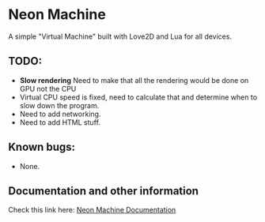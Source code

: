 # Neon Machine
A simple "Virtual Machine" built with Love2D and Lua for all devices.

## TODO:
* **Slow rendering**  Need to make that all the rendering would be done on GPU not the CPU
* Virtual CPU speed is fixed, need to calculate that and determine when to slow down the program.
* Need to add networking.
* Need to add HTML stuff.

## Known bugs:
* None.

## Documentation and other information
Check this link here: [Neon Machine Documentation](https://neon-machine.gitbook.io/docs/ "Link to the documentation")
